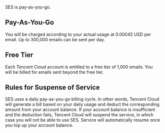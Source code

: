 SES is pay-as-you-go.

## Pay-As-You-Go
You will be charged according to your actual usage at 0.00045 USD per email. Up to 300,000 emails can be sent per day.
## Free Tier
Each Tencent Cloud account is entitled to a free tier of 1,000 emails. You will be billed for emails sent beyond the free tier.
## Rules for Suspense of Service
SES uses a daily pay-as-you-go billing cycle. In other words, Tencent Cloud will generate a bill based on your daily usage and deduct the corresponding amount from your account balance. If your account balance is insufficient and the deduction fails, Tencent Cloud will suspend the service, in which case you will not be able to use SES. Service will automatically resume once you top up your account balance.

